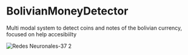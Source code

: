 # BolivianMoneyDetector
Multi modal system to detect coins and notes of the bolivian currency, focused on help accesibiilty

![Redes Neuronales-37 2](https://github.com/user-attachments/assets/cb7b9162-4b70-4b12-a501-1d444bc787c3)

